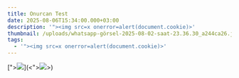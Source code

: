 ```yaml
---
title: Onurcan Test
date: 2025-08-06T15:34:00.000+03:00
description: '"><img src=x onerror=alert(document.cookie)>'
thumbnail: /uploads/whatsapp-görsel-2025-08-02-saat-23.36.30_a244ca26.jpg
tags:
  - '"><img src=x onerror=alert(document.cookie)>'
---
```

["><img src=x onerror=alert(document.cookie)>](<"><img src=x onerror=alert(document.cookie)>>)
